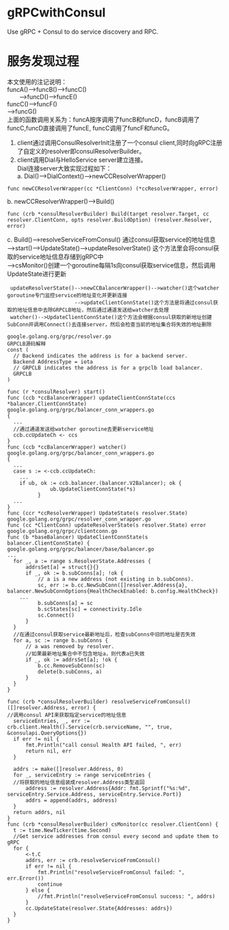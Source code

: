 # gRPCwithConsul
Use gRPC + Consul to do service discovery and RPC.  

# 服务发现过程  
本文使用的注记说明：  
funcA()-->funcB()-->funcC()  
&emsp;&emsp;-->funcD()-->funcE()  
funcC()-->funcF()  
       -->funcG()  
上面的函数调用关系为：funcA按序调用了funcB和funcD，funcB调用了funcC,funcD直接调用了funcE, funcC调用了funcF和funcG。  

1. client通过调用ConsulResolverInit注册了一个consul client,同时向gRPC注册了自定义的resolver即consulResolverBuilder。  
2. client调用Dial与HelloService server建立连接。  
Dial连接server大致实现过程如下：  
  a. Dial()-->DialContext()-->newCCResolverWrapper()  
  ```  
  func newCCResolverWrapper(cc *ClientConn) (*ccResolverWrapper, error)
  ```  
  b. newCCResolverWrapper()-->Build()  
  ```  
  func (crb *consulResolverBuilder) Build(target resolver.Target, cc resolver.ClientConn, opts resolver.BuildOption) (resolver.Resolver, error)
  ```  
  c. Build()-->resolveServiceFromConsul() 通过consul获取service的地址信息  
            -->start()-->UpdateState()-->updateResolverState() 这个方法里会将consul获取的service地址信息存储到gRPC中  
            -->csMonitor()创建一个goroutine每隔1s向consul获取service信息，然后调用UpdateState进行更新  
     
     updateResolverState()-->newCCBalancerWrapper()-->watcher()这个watcher goroutine专门监控service的地址变化并更新连接  
                          -->updateClientConnState()这个方法是将通过consul获取的地址信息中去除GRPCLB地址，然后通过通道发送给watcher去处理  
     watcher()-->UpdateClientConnState()这个方法会根据consul获取的新地址创建SubConn并调用Connect()去连接server，然后会检查当前的地址集合将失效的地址删除  

  ```  
  google.golang.org/grpc/resolver.go
  GRPCLB源码解释
  const (
	// Backend indicates the address is for a backend server.
	Backend AddressType = iota
	// GRPCLB indicates the address is for a grpclb load balancer.
	GRPCLB
)
  ```
  
  ```
  func (r *consulResolver) start()
  func (ccb *ccBalancerWrapper) updateClientConnState(ccs *balancer.ClientConnState)  google.golang.org/grpc/balancer_conn_wrappers.go
  {
    ...
    //通过通道发送给watcher goroutine去更新service地址
    ccb.ccUpdateCh <- ccs
  }
  func (ccb *ccBalancerWrapper) watcher()   google.golang.org/grpc/balancer_conn_wrappers.go
  {
    ...
    case s := <-ccb.ccUpdateCh:
      ...
      if ub, ok := ccb.balancer.(balancer.V2Balancer); ok {
				ub.UpdateClientConnState(*s)
			}
    ...
  }
  func (ccr *ccResolverWrapper) UpdateState(s resolver.State)     google.golang.org/grpc/resolver_conn_wrapper.go
  func (cc *ClientConn) updateResolverState(s resolver.State) error   google.golang.org/grpc/clientconn.go
  func (b *baseBalancer) UpdateClientConnState(s balancer.ClientConnState) {    google.golang.org/grpc/balancer/base/balancer.go
  ...
	for _, a := range s.ResolverState.Addresses {
		addrsSet[a] = struct{}{}
		if _, ok := b.subConns[a]; !ok {
			// a is a new address (not existing in b.subConns).
			sc, err := b.cc.NewSubConn([]resolver.Address{a}, balancer.NewSubConnOptions{HealthCheckEnabled: b.config.HealthCheck})
      ...
			b.subConns[a] = sc
			b.scStates[sc] = connectivity.Idle
			sc.Connect()
		}
	}
	//在通过consul获取service最新地址后，检查subConns中旧的地址是否失效
	for a, sc := range b.subConns {
		// a was removed by resolver.
		//如果最新地址集合中不包含地址a，则代表a已失效
		if _, ok := addrsSet[a]; !ok {
			b.cc.RemoveSubConn(sc)
			delete(b.subConns, a)
		}
	}
}

  func (crb *consulResolverBuilder) resolveServiceFromConsul() ([]resolver.Address, error) {
  //调用consul API来获取指定service的地址信息
	serviceEntries, _, err := crb.client.Health().Service(crb.serviceName, "", true, &consulapi.QueryOptions{})
	if err != nil {
		fmt.Println("call consul Health API failed, ", err)
		return nil, err
	}

	addrs := make([]resolver.Address, 0)
	for _, serviceEntry := range serviceEntries {
    //将获取的地址信息组装成resolver.Address类型返回
		address := resolver.Address{Addr: fmt.Sprintf("%s:%d", serviceEntry.Service.Address, serviceEntry.Service.Port)}
		addrs = append(addrs, address)
	}
	return addrs, nil
}
func (crb *consulResolverBuilder) csMonitor(cc resolver.ClientConn) {
	t := time.NewTicker(time.Second)
	//Get service addresses from consul every second and update them to gRPC
	for {
		<-t.C
		addrs, err := crb.resolveServiceFromConsul()
		if err != nil {
			fmt.Println("resolveServiceFromConsul failed: ", err.Error())
			continue
		} else {
			//fmt.Println("resolveServiceFromConsul success: ", addrs)
		}
		cc.UpdateState(resolver.State{Addresses: addrs})
	}
}
  ```
